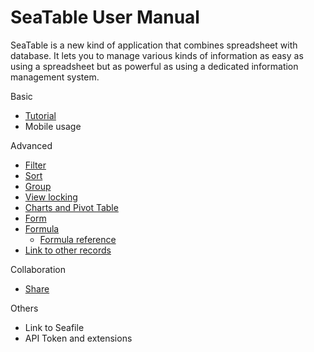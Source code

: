 # SeaTable User Manual

SeaTable is a new kind of application that combines spreadsheet with database. It lets you to manage various kinds of information as easy as using a spreadsheet but as powerful as using a dedicated information management system.

Basic

* [Tutorial](tutorial.md)
* Mobile usage

Advanced

* [Filter](filter.md)
* [Sort](sort.md)
* [Group](group.md)
* [View locking](view-locking.md)
* [Charts and Pivot Table](statistics.md)
* [Form](form.md)
* [Formula](formula.md)
  * [Formula reference](formula-reference.md)
* [Link to other records](link.md)

Collaboration

* [Share](share.md)

Others

* Link to Seafile
* API Token and extensions


